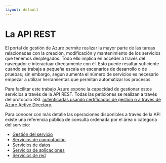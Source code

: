 ```yaml
---
layout: default
---
```

# La API REST

El portal de gestión de Azure permite realizar la mayor parte de las tareas relacionadas con la creación, modificación y mantenimiento de los servicios que tenemos desplegados. Todo ello implica en acceder a través del navegador e interactuar directamente con él.  Esto puede resultar suficiente cuando se trabaja a pequeña escala en escenarios de desarrollo o de pruebas; sin embargo, segun aumenta el número de servicios es necesario empezar a utilizar herramientas que permitan automatizar los procesos.

Para facilitar este trabajo Azure expone la capacidad de gestionar estos servicios a través de la API REST. Todas las peticiones se realizan a través del protocolo SSL [autenticadas usando certificados de gestión o a traves de Azure Active Directory](http://msdn.microsoft.com/en-us/library/azure/ee460782.aspx "Auntenticación de peticiones").

Para conocer con más detalle las operaciones disponibles a través de la API existe una referencia pública de consulta ordenada por el área o categoría del servicio:

- [Gestión del servicio](http://msdn.microsoft.com/en-us/library/azure/dd179380.aspx#BKMK_ServiceManagement "Gestión del servicio")
- [Servicios de computación](http://msdn.microsoft.com/en-us/library/azure/dd179380.aspx#BKMK_Compute "Servicios de computación")
- [Servicios de datos](http://msdn.microsoft.com/en-us/library/azure/dd179380.aspx#BKMK_DataServices "Servicios de datos")
- [Servicios de aplicaciones](http://msdn.microsoft.com/en-us/library/azure/dd179380.aspx#BKMK_AppServices "Servicios de aplicaciones")
- [Servicios de red](http://msdn.microsoft.com/en-us/library/azure/dd179380.aspx#BKMK_Networking "Servicios de red")
